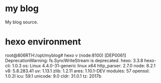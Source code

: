 # my blog

My blog source.


# hexo environment 
root@806RTH:/opt/myblog#    hexo v
(node:8100) [DEP0061] DeprecationWarning: fs.SyncWriteStream is deprecated.
hexo: 3.3.8
hexo-cli: 1.0.3
os: Linux 4.4.0-31-generic linux x64
http_parser: 2.7.0
node: 8.2.1
v8: 5.8.283.41
uv: 1.13.1
zlib: 1.2.11
ares: 1.10.1-DEV
modules: 57
openssl: 1.0.2l
icu: 59.1
unicode: 9.0
cldr: 31.0.1
tz: 2017b

